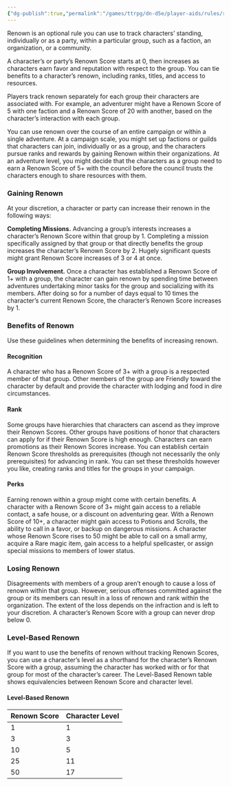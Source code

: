 ```yaml
---
{"dg-publish":true,"permalink":"/games/ttrpg/dn-d5e/player-aids/rules/renown/","tags":["ttrpg/dnd/5e","Rules"],"noteIcon":""}
---
```



Renown is an optional rule you can use to track characters’ standing, individually or as a party, within a particular group, such as a faction, an organization, or a community.

A character’s or party’s Renown Score starts at 0, then increases as characters earn favor and reputation with respect to the group. You can tie benefits to a character’s renown, including ranks, titles, and access to resources.

Players track renown separately for each group their characters are associated with. For example, an adventurer might have a Renown Score of 5 with one faction and a Renown Score of 20 with another, based on the character’s interaction with each group.

You can use renown over the course of an entire campaign or within a single adventure. At a campaign scale, you might set up factions or guilds that characters can join, individually or as a group, and the characters pursue ranks and rewards by gaining Renown within their organizations. At an adventure level, you might decide that the characters as a group need to earn a Renown Score of 5+ with the council before the council trusts the characters enough to share resources with them.

### Gaining Renown

At your discretion, a character or party can increase their renown in the following ways:

**Completing Missions.** Advancing a group’s interests increases a character’s Renown Score within that group by 1. Completing a mission specifically assigned by that group or that directly benefits the group increases the character’s Renown Score by 2. Hugely significant quests might grant Renown Score increases of 3 or 4 at once.

**Group Involvement.** Once a character has established a Renown Score of 1+ with a group, the character can gain renown by spending time between adventures undertaking minor tasks for the group and socializing with its members. After doing so for a number of days equal to 10 times the character’s current Renown Score, the character’s Renown Score increases by 1.

### Benefits of Renown

Use these guidelines when determining the benefits of increasing renown.

#### Recognition

A character who has a Renown Score of 3+ with a group is a respected member of that group. Other members of the group are Friendly toward the character by default and provide the character with lodging and food in dire circumstances.

#### Rank

Some groups have hierarchies that characters can ascend as they improve their Renown Scores. Other groups have positions of honor that characters can apply for if their Renown Score is high enough. Characters can earn promotions as their Renown Scores increase. You can establish certain Renown Score thresholds as prerequisites (though not necessarily the only prerequisites) for advancing in rank. You can set these thresholds however you like, creating ranks and titles for the groups in your campaign.

#### Perks

Earning renown within a group might come with certain benefits. A character with a Renown Score of 3+ might gain access to a reliable contact, a safe house, or a discount on adventuring gear. With a Renown Score of 10+, a character might gain access to Potions and Scrolls, the ability to call in a favor, or backup on dangerous missions. A character whose Renown Score rises to 50 might be able to call on a small army, acquire a Rare magic item, gain access to a helpful spellcaster, or assign special missions to members of lower status.

### Losing Renown

Disagreements with members of a group aren’t enough to cause a loss of renown within that group. However, serious offenses committed against the group or its members can result in a loss of renown and rank within the organization. The extent of the loss depends on the infraction and is left to your discretion. A character’s Renown Score with a group can never drop below 0.

### Level-Based Renown

If you want to use the benefits of renown without tracking Renown Scores, you can use a character’s level as a shorthand for the character’s Renown Score with a group, assuming the character has worked with or for that group for most of the character’s career. The Level-Based Renown table shows equivalencies between Renown Score and character level.

#### Level-Based Renown
|Renown Score|Character Level|
|---|---|
|1|1|
|3|3|
|10|5|
|25|11|
|50|17|



